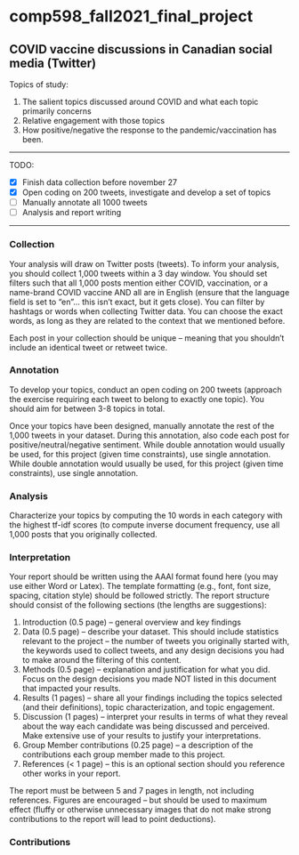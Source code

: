 # comp598_fall2021_final_project
## COVID vaccine discussions in Canadian social media (Twitter)

Topics of study:
1. The salient topics discussed around COVID and what each topic primarily concerns
2. Relative engagement with those topics
3. How positive/negative the response to the pandemic/vaccination has been.
---
TODO:
- [x] Finish data collection before november 27
- [x] Open coding on 200 tweets, investigate and develop a set of topics
- [ ] Manually annotate all 1000 tweets
- [ ] Analysis and report writing
---
### Collection
Your analysis will draw on Twitter posts (tweets). To inform your analysis, you should collect 1,000 tweets within a 3 day window. You should set filters such that all 1,000 posts mention either COVID, vaccination, or a name-brand COVID vaccine AND all are in English (ensure that the language field is set to “en”… this isn’t exact, but it gets close). You can filter by
hashtags or words when collecting Twitter data. You can choose the exact words, as long as they are related to the context that we mentioned before.

Each post in your collection should be unique – meaning that you shouldn’t include an identical tweet or retweet twice.

### Annotation
To develop your topics, conduct an open coding on 200 tweets (approach the exercise requiring each tweet to belong to exactly one topic). You should aim for between 3-8 topics
in total.

Once your topics have been designed, manually annotate the rest of the 1,000 tweets in your dataset. During this annotation, also code each post for positive/neutral/negative sentiment. While double annotation would usually be used, for this project (given time
constraints), use single annotation. While double annotation would usually be used, for this project (given time constraints), use single annotation.

### Analysis
Characterize your topics by computing the 10 words in each category with the highest tf-idf scores (to compute inverse document frequency, use all 1,000 posts that you originally collected.

### Interpretation
Your report should be written using the AAAI format found here (you may use either Word or Latex). The template formatting (e.g., font, font size, spacing, citation style) should be followed strictly. The report structure should consist of the following sections (the lengths are suggestions):
1. Introduction (0.5 page) – general overview and key findings
2. Data (0.5 page) – describe your dataset. This should include statistics relevant to the project – the number of tweets you originally started with, the keywords used to collect tweets, and any design decisions you had to make around the filtering of this content.
3. Methods (0.5 page) – explanation and justification for what you did. Focus on the design decisions you made NOT listed in this document that impacted your results.
4. Results (1 pages) – share all your findings including the topics selected (and their definitions), topic characterization, and topic engagement.
5. Discussion (1 pages) – interpret your results in terms of what they reveal about the way each candidate was being discussed and perceived. Make extensive use of your results to justify your interpretations.
6. Group Member contributions (0.25 page) – a description of the contributions each group member made to this project.
7. References (< 1 page) – this is an optional section should you reference other works in your report.

The report must be between 5 and 7 pages in length, not including references. Figures are encouraged – but should be used to maximum effect (fluffy or otherwise unnecessary images that do not make strong contributions to the report will lead to point deductions).

### Contributions
